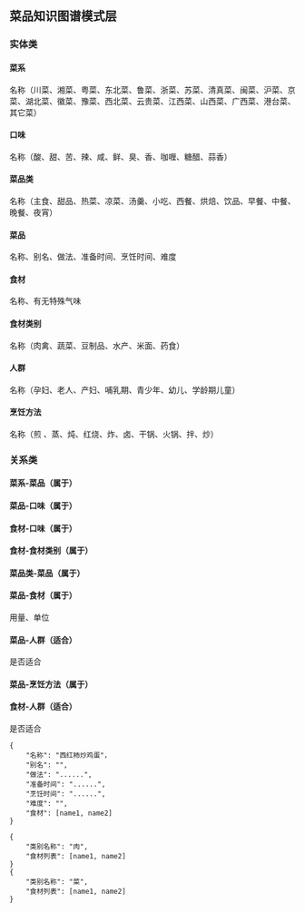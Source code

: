 ## 菜品知识图谱模式层

### 实体类

#### 菜系

名称（川菜、湘菜、粤菜、东北菜、鲁菜、浙菜、苏菜、清真菜、闽菜、沪菜、京菜、湖北菜、徽菜、豫菜、西北菜、云贵菜、江西菜、山西菜、广西菜、港台菜、其它菜）

#### 口味

名称（酸、甜、苦、辣、咸、鲜、臭、香、咖喱、糖醋、蒜香）

#### 菜品类

名称（主食、甜品、热菜、凉菜、汤羹、小吃、西餐、烘焙、饮品、早餐、中餐、晚餐、夜宵）

#### 菜品

名称、别名、做法、准备时间、烹饪时间、难度

#### 食材

名称、有无特殊气味

#### 食材类别

名称（肉禽、蔬菜、豆制品、水产、米面、药食）

#### 人群

名称（孕妇、老人、产妇、哺乳期、青少年、幼儿、学龄期儿童）

#### 烹饪方法

名称（煎 、蒸、炖、红烧、炸、卤、干锅、火锅、拌、炒）



### 关系类

#### 菜系-菜品（属于）

#### 菜品-口味（属于）

#### 食材-口味（属于）

#### 食材-食材类别（属于）

#### 菜品类-菜品（属于）

#### 菜品-食材（属于）

用量、单位

#### 菜品-人群（适合）

是否适合

#### 菜品-烹饪方法（属于）

#### 食材-人群（适合）

是否适合



```
{
	"名称": "西红柿炒鸡蛋"，
	"别名": "",
	"做法": "......",
	"准备时间": "......",
	"烹饪时间": "......",
	"难度": "",
	"食材": [name1, name2]
}

{
	"类别名称": "肉",
	"食材列表": [name1, name2]
}
{
	"类别名称": "菜",
	"食材列表": [name1, name2]
}
```

